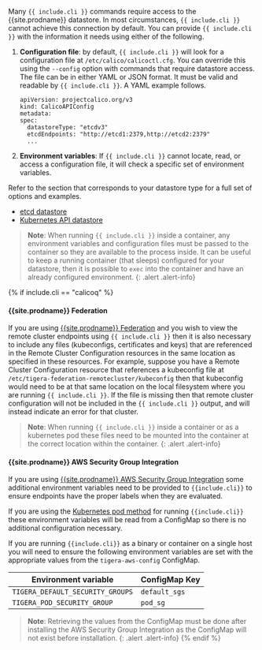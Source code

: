 Many `{{ include.cli }}` commands require access to the {{site.prodname}} datastore. In most
circumstances, `{{ include.cli }}` cannot achieve this connection by default. You can provide
`{{ include.cli }}` with the information it needs using either of the following.

1. **Configuration file**: by default, `{{ include.cli }}` will look for a configuration file
at `/etc/calico/calicoctl.cfg`. You can override this using the `--config` option with
commands that require datastore access. The file can be in either YAML or JSON format.
It must be valid and readable by `{{ include.cli }}`. A YAML example follows.

   ```
   apiVersion: projectcalico.org/v3
   kind: CalicoAPIConfig
   metadata:
   spec:
     datastoreType: "etcdv3"
     etcdEndpoints: "http://etcd1:2379,http://etcd2:2379"
     ...
   ```

1. **Environment variables**: If `{{ include.cli }}` cannot locate, read, or access a configuration
file, it will check a specific set of environment variables.

Refer to the section that corresponds to your datastore type for a full set of options
and examples.

- [etcd datastore](/{{page.version}}/getting-started/{{include.cli}}/configure/etcd)
- [Kubernetes API datastore](/{{page.version}}/getting-started/{{include.cli}}/configure/kdd)

> **Note**: When running `{{ include.cli }}` inside a container, any environment variables and
> configuration files must be passed to the container so they are available to
> the process inside. It can be useful to keep a running container (that sleeps) configured
> for your datastore, then it is possible to `exec` into the container and have an
> already configured environment.
{: .alert .alert-info}

{% if include.cli == "calicoq" %}
#### {{site.prodname}} Federation

If you are using [{{site.prodname}} Federation](/{{page.version}}/networking/federation/index) and you wish to view the
remote cluster endpoints using `{{ include.cli }}` then it is also necessary to include any files (kubeconfigs,
certificates and keys) that are referenced in the Remote Cluster Configuration resources in the same location as
specified in these resources. For example, suppose you have a Remote Cluster Configuration resource that references a
kubeconfig file at `/etc/tigera-federation-remotecluster/kubeconfig` then that kubeconfig would need to be at
that same location on the local filesystem where you are running `{{ include.cli }}`. If the file is missing then that
remote cluster configuration will not be included in the `{{ include.cli }}` output, and will instead indicate
an error for that cluster.

> **Note**: When running `{{ include.cli }}` inside a container or as a kubernetes pod these files need to be mounted
> into the container at the correct location within the container.
{: .alert .alert-info}

#### {{site.prodname}} AWS Security Group Integration

If you are using
[{{site.prodname}} AWS Security Group Integration](/{{page.version}}/getting-started/kubernetes/installation/aws-sg-integration)
some additional environment variables need to be provided to `{{include.cli}}`
to ensure endpoints have the proper labels when they are evaluated.

If you are using the
[Kubernetes pod method](/{{page.version}}/getting-started/calicoq/#installing-calicoq-as-a-kubernetes-pod)
for running `{{include.cli}}` these environment variables will be read from a
ConfigMap so there is no additional configuration necessary.

If you are running `{{include.cli}}` as a binary or container on a single host
you will need to ensure the following environment variables are set with the
appropriate values from the `tigera-aws-config` ConfigMap.

| Environment variable              | ConfigMap Key |
| --------------------------------- | ------------- |
| `TIGERA_DEFAULT_SECURITY_GROUPS`  | `default_sgs` |
| `TIGERA_POD_SECURITY_GROUP`       | `pod_sg`      |

> **Note**: Retrieving the values from the ConfigMap must be done after installing
> the AWS Security Group Integration as the ConfigMap will not exist before installation.
{: .alert .alert-info}
{% endif %}

